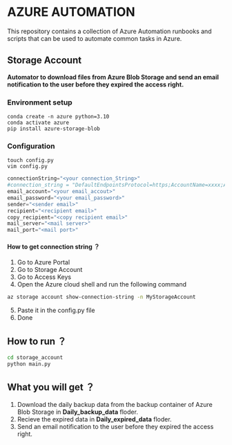 # AZURE AUTOMATION


This repository contains a collection of Azure Automation runbooks and scripts that can be used to automate common tasks in Azure.

## Storage Account
**Automator to download files from Azure Blob Storage and send an email notification to the user before they expired the access right.**


### Environment setup
```
conda create -n azure python=3.10
conda activate azure
pip install azure-storage-blob
```

### Configuration
```
touch config.py
vim config.py
```
```python
connectionString="<your connection_String>"
#connection_string = "DefaultEndpointsProtocol=https;AccountName=xxxx;AccountKey=xxxx;EndpointSuffix=core.windows.net"
email_account="<your email_accout>"
email_password="<your email_password>"
sender="<sender email>"
recipient="<recipient email>"
copy_recipient="<copy recipient email>"
mail_server="<mail server>"
mail_port="<mail port>"
```

#### How to get connection string ？
1. Go to Azure Portal
2. Go to Storage Account
3. Go to Access Keys
4. Open the Azure cloud shell and run the following command
```bash
az storage account show-connection-string -n MyStorageAccount
```
5. Paste it in the config.py file
6. Done

## How to run ？
```bash
cd storage_account
python main.py
```

## What you will get ？

1. Download the daily backup data from the backup container of Azure Blob Storage in **Daily_backup_data** floder.
2. Recieve the expired data in **Daily_expired_data** floder.
3. Send an email notification to the user before they expired the access right.
